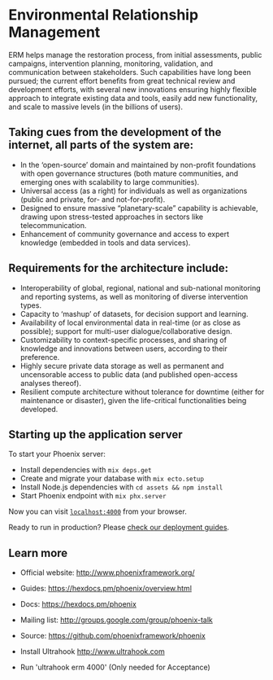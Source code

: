 # Environmental Relationship Management

ERM helps manage the restoration process, from initial assessments, public campaigns, intervention planning, monitoring, validation, and communication between stakeholders. Such capabilities have long been pursued; the current effort benefits from great technical review and development efforts, with several new innovations ensuring highly flexible approach to integrate existing data and tools, easily add new functionality, and scale to massive levels (in the billions of users).

## Taking cues from the development of the internet, all parts of the system are:

* In the ‘open-source’ domain and maintained by non-profit foundations with open governance structures (both mature communities, and emerging ones with scalability to large communities).
* Universal access (as a right) for individuals as well as organizations (public and private, for- and not-for-profit).
* Designed to ensure massive “planetary-scale” capability is achievable, drawing upon stress-tested approaches in sectors like telecommunication.
* Enhancement of community governance and access to expert knowledge (embedded in tools and data services).

## Requirements for the architecture include:

* Interoperability of global, regional, national and sub-national monitoring and reporting systems, as well as monitoring of diverse intervention types.
* Capacity to ‘mashup’ of datasets, for decision support and learning.
* Availability of local environmental data in real-time (or as close as possible); support for multi-user dialogue/collaborative design.
* Customizability to context-specific processes, and sharing of knowledge and innovations between users, according to their preference.
* Highly secure private data storage as well as permanent and uncensorable access to public data (and published open-access analyses thereof).
* Resilient compute architecture without tolerance for downtime (either for maintenance or disaster), given the life-critical functionalities being developed.

## Starting up the application server

To start your Phoenix server:

  * Install dependencies with `mix deps.get`
  * Create and migrate your database with `mix ecto.setup`
  * Install Node.js dependencies with `cd assets && npm install`
  * Start Phoenix endpoint with `mix phx.server`

Now you can visit [`localhost:4000`](http://localhost:4000) from your browser.

Ready to run in production? Please [check our deployment guides](https://hexdocs.pm/phoenix/deployment.html).

## Learn more

  * Official website: http://www.phoenixframework.org/
  * Guides: https://hexdocs.pm/phoenix/overview.html
  * Docs: https://hexdocs.pm/phoenix
  * Mailing list: http://groups.google.com/group/phoenix-talk
  * Source: https://github.com/phoenixframework/phoenix

* Install Ultrahook http://www.ultrahook.com
* Run 'ultrahook erm 4000' (Only needed for Acceptance)
